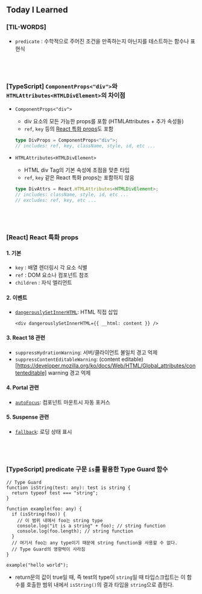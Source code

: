 ## Today I Learned

### [TIL-WORDS]

- `predicate` : 수학적으로 주어진 조건을 만족하는지 아닌지를 테스트하는 함수나 표현식

## <br />

### [TypeScript] `ComponentProps<"div">`와 `HTMLAttributes<HTMLDivElement>`의 차이점

- `ComponentProps<"div">`

  - div 요소의 모든 가능한 props를 포함 (HTMLAttributes + 추가 속성들)
  - `ref`, `key` 등의 [React 특화 props](241112.md#react-react-특화-props)도 포함

  ```ts
  type DivProps = ComponentProps<"div">;
  // includes: ref, key, className, style, id, etc ...
  ```

- `HTMLAttributes<HTMLDivElement>`

  - HTML div Tag의 기본 속성에 초점을 맞춘 타입
  - `ref`, `key` 같은 React 특화 props는 포함하지 않음

  ```ts
  type DivAttrs = React.HTMLAttributes<HTMLDivElement>;
  // includes: className, style, id, etc ...
  // excludes: ref, key, etc ...
  ```

## <br />

### [React] React 특화 props

#### 1. 기본

- `key` : 배열 렌더링시 각 요소 식별
- `ref` : DOM 요소나 컴포넌트 참조
- `children` : 자식 엘리먼트

#### 2. 이벤트

- [`dangerouslySetInnerHTML`](https://react.dev/reference/react-dom/components/common#dangerously-setting-the-inner-html): HTML 직접 삽입

  ```tsx
  <div dangerouslySetInnerHTML={{ __html: content }} />
  ```

#### 3. React 18 관련

- `suppressHydrationWarning`: 서버/클라이언트 불일치 경고 억제
- `suppressContentEditableWarning`: (content editable)[https://developer.mozilla.org/ko/docs/Web/HTML/Global_attributes/contenteditable] warning 경고 억제

#### 4. Portal 관련

- [`autoFocus`](https://developer.mozilla.org/en-US/docs/Web/HTML/Global_attributes/autofocus): 컴포넌트 마운트시 자동 포커스

#### 5. Suspense 관련

- [`fallback`](https://ko.react.dev/reference/react/Suspense): 로딩 상태 표시

## <br />

### [TypeScript] predicate 구문 `is`를 활용한 Type Guard 함수

```tsx
// Type Guard
function isString(test: any): test is string {
  return typeof test === "string";
}

function example(foo: any) {
  if (isString(foo)) {
    // 이 범위 내에서 foo는 string type
    console.log("it is a string" + foo); // string function
    console.log(foo.length); // string function
  }
  // 여기서 foo는 any type이기 때문에 string function을 사용할 수 없다.
  // Type Guard의 영향력이 사라짐
}

example("hello world");
```

- return문의 값이 true일 때, 즉 test의 type이 `string`일 때 타입스크립트는 이 함수를 호출한 범위 내에서 `isString()`의 결과 타입을 `string`으로 좁힌다.
